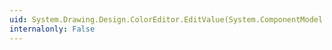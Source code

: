 ```yaml
---
uid: System.Drawing.Design.ColorEditor.EditValue(System.ComponentModel.ITypeDescriptorContext,System.IServiceProvider,System.Object)
internalonly: False
---
```

